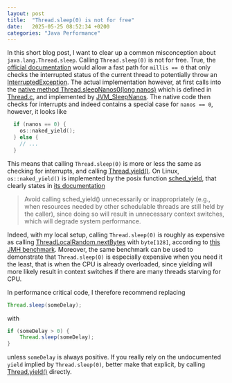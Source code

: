 ```yaml
---
layout: post
title:  "Thread.sleep(0) is not for free"
date:   2025-05-25 08:52:34 +0200
categories: "Java Performance"
---
```

In this short blog post, I want to clear up a common misconception about `java.lang.Thread.sleep`.
Calling `Thread.sleep(0)` is not for free. True, the [official documentation](https://docs.oracle.com/en/java/javase/24/docs/api/java.base/java/lang/Thread.html#sleep(long))
would allow a fast path for `millis == 0` that only checks the interrupted status of the current
thread to potentially throw an [InterruptedException](https://docs.oracle.com/en/java/javase/24/docs/api/java.base/java/lang/InterruptedException.html).
The actual implementation however, at first calls into the [native method Thread.sleepNanos0(long nanos)](https://github.com/openjdk/jdk/blob/445e5ecd98f41d4d625af5731f7b5d10c9225e49/src/java.base/share/classes/java/lang/Thread.java#L516)
which is defined in [Thread.c](https://github.com/openjdk/jdk/blob/445e5ecd98f41d4d625af5731f7b5d10c9225e49/src/java.base/share/native/libjava/Thread.c#L42),
and implemented by [JVM_SleepNanos](https://github.com/openjdk/jdk/blob/445e5ecd98f41d4d625af5731f7b5d10c9225e49/src/hotspot/share/prims/jvm.cpp#L2876).
The native code then checks for interrupts and indeed contains a special case for `nanos == 0`, however, it looks like

```cpp
  if (nanos == 0) {
    os::naked_yield();
  } else {
    // ...
  }
```

This means that calling `Thread.sleep(0)` is more or less the same as checking for interrupts, and calling 
[Thread.yield()](https://docs.oracle.com/en/java/javase/24/docs/api/java.base/java/lang/Thread.html#yield()).
On Linux, `os::naked_yield()` is implemented by the posix function
[sched_yield](https://github.com/openjdk/jdk/blob/445e5ecd98f41d4d625af5731f7b5d10c9225e49/src/hotspot/os/posix/os_posix.cpp#L945),
that clearly states in [its documentation](https://man7.org/linux/man-pages/man2/sched_yield.2.html)

> Avoid calling sched_yield() unnecessarily or inappropriately
> (e.g., when resources needed by other schedulable threads are
> still held by the caller), since doing so will result in
> unnecessary context switches, which will degrade system
> performance.

Indeed, with my local setup, calling `Thread.sleep(0)` is roughly as expensive as calling
[ThreadLocalRandom.nextBytes](https://docs.oracle.com/en/java/javase/24/docs/api/java.base/java/util/Random.html#nextBytes(byte%5B%5D))
with `byte[128]`, according to [this JMH benchmark](https://github.com/mlangc/java-snippets/blob/refs/heads/thread-sleep0/src/jmh/java/at/mlangc/benchmarks/ThreadSleep0Benchmark.java#L14).
Moreover, the same benchmark can be used to demonstrate that `Thread.sleep(0)` is especially expensive when you
need it the least, that is when the CPU is already overloaded, since yielding will more likely result in context
switches if there are many threads starving for CPU.

In performance critical code, I therefore recommend replacing
```java
Thread.sleep(someDelay);
```
with
```java
if (someDelay > 0) {
    Thread.sleep(someDelay);
}
```
unless `someDelay` is always positive. If you really rely on the undocumented `yield` implied by
`Thread.sleep(0)`, better make that explicit, by calling [Thread.yield()](https://docs.oracle.com/en/java/javase/24/docs/api/java.base/java/lang/Thread.html#yield())
directly.




